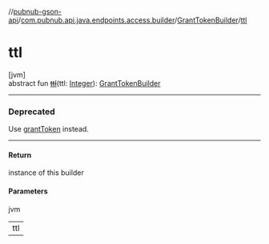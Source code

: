 //[pubnub-gson-api](../../../index.md)/[com.pubnub.api.java.endpoints.access.builder](../index.md)/[GrantTokenBuilder](index.md)/[ttl](ttl.md)

# ttl

[jvm]\
abstract fun [~~ttl~~](ttl.md)(ttl: [Integer](https://docs.oracle.com/javase/8/docs/api/java/lang/Integer.html)): [GrantTokenBuilder](index.md)

---

### Deprecated

Use [grantToken](../../../../../pubnub-gson/pubnub-gson-api/com.pubnub.api.java/-pub-nub/grant-token.md) instead.

---

#### Return

instance of this builder

#### Parameters

jvm

| |
|---|
| ttl |
